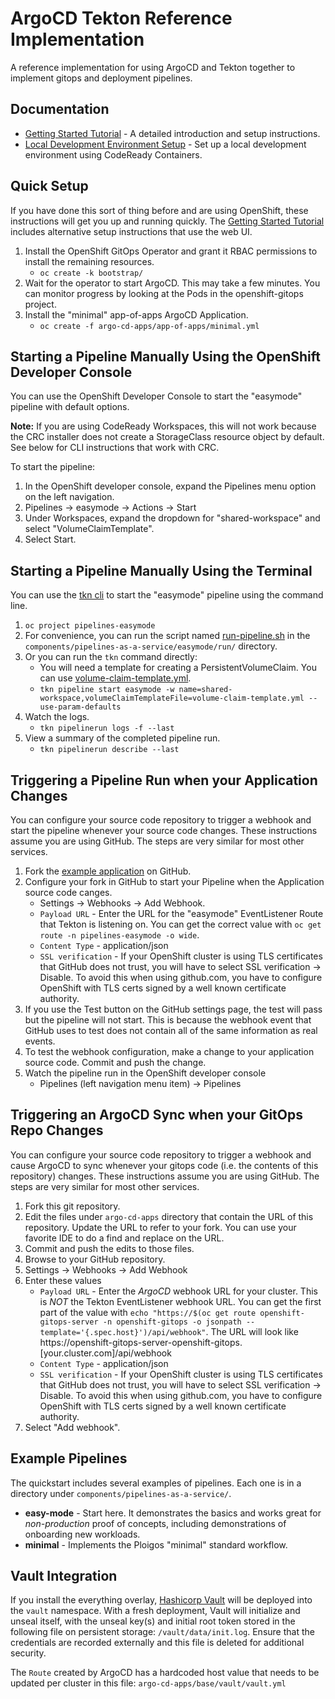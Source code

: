 # ArgoCD Tekton Reference Implementation

A reference implementation for using ArgoCD and Tekton together to implement gitops and deployment pipelines.

## Documentation
* [Getting Started Tutorial](https://ploigos.github.io/argocd-tekton-reference/) - A detailed introduction and setup instructions.
* [Local Development Environment Setup](https://github.com/ploigos/argocd-tekton-reference/blob/main/docs/Local_Dev_Environment.md) - Set up a local development environment using CodeReady Containers.

## Quick Setup
If you have done this sort of thing before and are using OpenShift, these instructions will get you up and running quickly. The [Getting Started Tutorial](https://ploigos.github.io/argocd-tekton-reference/) includes alternative setup instructions that use the web UI.
1. Install the OpenShift GitOps Operator and grant it RBAC permissions to install the remaining resources.
   * `oc create -k bootstrap/`
2. Wait for the operator to start ArgoCD. This may take a few minutes. You can monitor progress by looking at the Pods in the openshift-gitops project.
3. Install the "minimal" app-of-apps ArgoCD Application.
   * `oc create -f argo-cd-apps/app-of-apps/minimal.yml`

## Starting a Pipeline Manually Using the OpenShift Developer Console
You can use the OpenShift Developer Console to start the "easymode" pipeline with default options.

**Note:** If you are using CodeReady Workspaces, this will not work because the CRC installer does not create a StorageClass resource object by default. See below for CLI instructions that work with CRC.

To start the pipeline:
1. In the OpenShift developer console, expand the Pipelines menu option on the left navigation.
2. Pipelines -> easymode -> Actions -> Start
3. Under Workspaces, expand the dropdown for "shared-workspace" and select "VolumeClaimTemplate". 
4. Select Start.


## Starting a Pipeline Manually Using the Terminal
You can use the [tkn cli](https://github.com/tektoncd/cli) to start the "easymode" pipeline using the command line.
1. `oc project pipelines-easymode`
2. For convenience, you can run the script named [run-pipeline.sh](https://raw.githubusercontent.com/ploigos/argocd-tekton-reference/main/components/pipelines-as-a-service/easymode/run/run-pipeline.sh) in the `components/pipelines-as-a-service/easymode/run/` directory.
3. Or you can run the `tkn` command directly: 
   * You will need a template for creating a PersistentVolumeClaim. You can use [volume-claim-template.yml](https://raw.githubusercontent.com/ploigos/argocd-tekton-reference/main/components/pipelines-as-a-service/easymode/run/volume-claim-template.yml).
   * `tkn pipeline start easymode -w name=shared-workspace,volumeClaimTemplateFile=volume-claim-template.yml --use-param-defaults`
4. Watch the logs.
   * `tkn pipelinerun logs -f --last`
5. View a summary of the completed pipeline run.
   * `tkn pipelinerun describe --last`

## Triggering a Pipeline Run when your Application Changes
You can configure your source code repository to trigger a webhook and start the pipeline whenever your source code changes. These instructions assume you are using GitHub. The steps are very similar for most other services.
1. Fork the [example application](https://github.com/ploigos-reference-apps/pipelines-vote-api) on GitHub.
2. Configure your fork in  GitHub to start your Pipeline when the Application source code canges.
   * Settings -> Webhooks -> Add Webhook.
   * `Payload URL` - Enter the URL for the "easymode" EventListener Route that Tekton is listening on. You can get the correct value with `oc get route -n pipelines-easymode -o wide`.
   * `Content Type` - application/json
   * `SSL verification` - If your OpenShift cluster is using TLS certificates that GitHub does not trust, you will have to select SSL verification -> Disable. To avoid this when using github.com, you have to configure OpenShift with TLS certs signed by a well known certificate authority.
3. If you use the Test button on the GitHub settings page, the test will pass but the pipeline will not start. This is because the webhook event that GitHub uses to test does not contain all of the same information as real events.
4. To test the webhook configuration, make a change to your application source code. Commit and push the change.
5. Watch the pipeline run in the OpenShift developer console
   * Pipelines (left navigation menu item) -> Pipelines

## Triggering an ArgoCD Sync when your GitOps Repo Changes
You can configure your source code repository to trigger a webhook and cause ArgoCD to sync whenever your gitops code (i.e. the contents of this repository) changes. These instructions assume you are using GitHub. The steps are very similar for most other services.
1. Fork this git repository.
2. Edit the files under `argo-cd-apps` directory that contain the URL of this repository. Update the URL to refer to your fork. You can use your favorite IDE to do a find and replace on the URL.
3. Commit and push the edits to those files.
4. Browse to your GitHub repository.
5. Settings -> Webhooks -> Add Webhook
6. Enter these values
   * `Payload URL` - Enter the *ArgoCD* webhook URL for your cluster. This is *NOT* the Tekton EventListener webhook URL. You can get the first part of the value with `echo "https://$(oc get route openshift-gitops-server -n openshift-gitops -o jsonpath --template='{.spec.host}')/api/webhook"`. The URL will look like https://openshift-gitops-server-openshift-gitops.[your.cluster.com]/api/webhook
   * `Content Type` - application/json
   * `SSL verification` - If your OpenShift cluster is using TLS certificates that GitHub does not trust, you will have to select SSL verification -> Disable. To avoid this when using github.com, you have to configure OpenShift with TLS certs signed by a well known certificate authority.
7. Select "Add webhook".

## Example Pipelines
The quickstart includes several examples of pipelines.
Each one is in a directory under `components/pipelines-as-a-service/`.

* **easy-mode** - Start here. It demonstrates the basics and works great for *non-production* proof of concepts, including demonstrations of onboarding new workloads.
* **minimal** - Implements the Ploigos "minimal" standard workflow.

## Vault Integration
If you install the everything overlay, [Hashicorp Vault](https://github.com/hashicorp/vault) will be deployed into the `vault` namespace. With a fresh deployment, Vault will initialize and unseal itself, with the unseal key(s) and initial root token stored in the following file on persistent storage: `/vault/data/init.log`. Ensure that the credentials are recorded externally and this file is deleted for additional security.

The `Route` created by ArgoCD has a hardcoded host value that needs to be updated per cluster in this file: `argo-cd-apps/base/vault/vault.yml`
